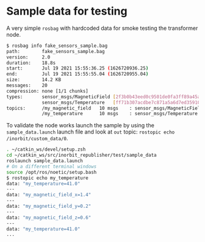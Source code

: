 # Sample data for testing

A very simple ``rosbag`` with hardcoded data for smoke testing the transformer node.

```bash
$ rosbag info fake_sensors_sample.bag
path:        fake_sensors_sample.bag
version:     2.0
duration:    18.8s
start:       Jul 19 2021 15:55:36.25 (1626720936.25)
end:         Jul 19 2021 15:55:55.04 (1626720955.04)
size:        14.2 KB
messages:    20
compression: none [1/1 chunks]
types:       sensor_msgs/MagneticField [2f3b0b43eed0c9501de0fa3ff89a45aa]
             sensor_msgs/Temperature   [ff71b307acdbe7c871a5a6d7ed359100]
topics:      /my_magnetic_field   10 msgs    : sensor_msgs/MagneticField
             /my_temperature      10 msgs    : sensor_msgs/Temperature
```

To validate the node works launch the sample by using the ``sample_data.launch`` launch file and look at ``out`` topic: ``rostopic echo /inorbit/custom_data/0``.

```bash
. ~/catkin_ws/devel/setup.zsh
cd ~/catkin_ws/src/inorbit_republisher/test/sample_data
roslaunch sample_data.launch
# On a different terminal windows
source /opt/ros/noetic/setup.bash
$ rostopic echo my_temperature
data: "my_temperature=41.0"
---
data: "my_magnetic_field_x=1.4"
---
data: "my_magnetic_field_y=0.2"
---
data: "my_magnetic_field_z=0.6"
---
data: "my_temperature=41.0"
...
```
